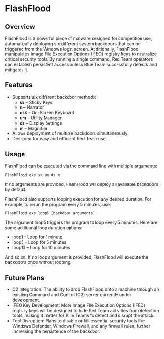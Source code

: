 # FlashFlood

## Overview
FlashFlood is a powerful piece of malware designed for competition use, automatically deploying six different system backdoors that can be triggered from the Windows login screen. Additionally, FlashFlood manipulates Image File Execution Options (IFEO) registry keys to neutralize critical security tools. By running a single command, Red Team operators can establish persistent access unless Blue Team successfully detects and mitigates it.

## Features
- Supports six different backdoor methods:
  - **sk** – Sticky Keys
  - **n** – Narrator
  - **osk** – On-Screen Keyboard
  - **um** – Utility Manager
  - **ds** – Display Settings
  - **m** – Magnifier
- Allows deployment of multiple backdoors simultaneously.
- Designed for easy and efficient Red Team use.

## Usage
FlashFlood can be executed via the command line with multiple arguments:
```cmd
FlashFlood.exe sk um ds m
```
If no arguments are provided, FlashFlood will deploy all available backdoors by default.

FlashFlood also supports looping execution for any desired duration. For example, to rerun the program every 5 minutes, use:
```cmd
FlashFlood.exe loop5 [backdoor arguments]
```
The argument loop5 triggers the program to loop every 5 minutes. Here are some additional loop duration options:
- loop1 – Loop for 1 minute
- loop5 – Loop for 5 minutes
- loop10 – Loop for 10 minutes

And so on.
If no loop argument is provided, FlashFlood will execute the backdoors once without looping.

## Future Plans
- C2 Integration: The ability to drop FlashFlood onto a machine through an existing Command and Control (C2) server currently under development.
- IFEO Key Development: More Image File Execution Options (IFEO) registry keys will be designed to hide Red Team activities from detection tools, making it harder for Blue Teams to detect and disrupt the attack.
- Tool Disruption: Plans to disable or kill essential security tools like Windows Defender, Windows Firewall, and any firewall rules, further increasing the persistence of the backdoor.
